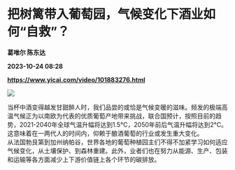 # 把树篱带入葡萄园，气候变化下酒业如何“自救”？
**葛唯尔 陈东达**

**2023-10-24 08:28**

**https://www.yicai.com/video/101883276.html**

![](http://imgcdn.yicai.com/vms-new/2023/10/90450d06-23f4-4f8c-b2ef-14c78d1c94f4.png) 

当杯中酒变得越发甘甜醉人时，我们品尝的或恰是气候变暖的滋味。频发的极端高温气候正为以南欧为代表的优质葡萄产地带来挑战，联合国预计，按照目前的趋势，2021-2040年全球气温升幅将达到1.5°C，2050年前后气温升幅将达到2°C。这意味着在一两代人的时间内，仰赖于酿酒葡萄的行业或发生重大变化。  
从法国勃艮第到加州纳帕谷，世界各地的葡萄种植园主们不得不加紧学习如何适应气候变化，从土壤保护、到森林重建。此外，业者们也在努力从能源、生产、包装和运输等各方面减少上下游价值链上各个环节的碳排放。